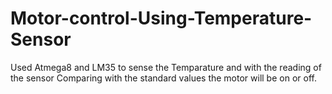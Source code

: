 # Motor-control-Using-Temperature-Sensor
Used Atmega8 and LM35 to sense the Temparature and with the reading of the sensor Comparing with the standard values the motor will be on or off.
